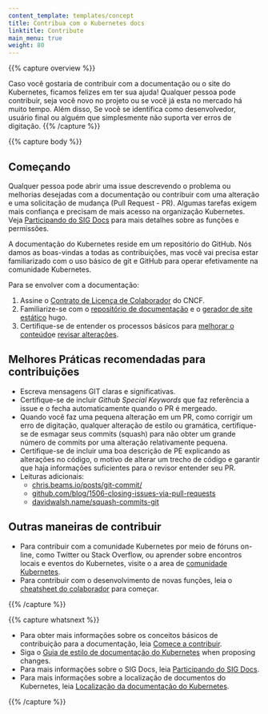 ```yaml
---
content_template: templates/concept
title: Contribua com o Kubernetes docs
linktitle: Contribute
main_menu: true
weight: 80
---
```


{{% capture overview %}}

Caso você gostaria de contribuir com a documentação ou o site do Kubernetes,
ficamos felizes em ter sua ajuda! Qualquer pessoa pode contribuir, seja você novo no
projeto ou se você já esta no mercado há muito tempo. Além disso, Se você se identifica como
desenvolvedor, usuário final ou alguém que simplesmente não suporta ver erros de digitação.
{{% /capture %}}

{{% capture body %}}

## Começando

Qualquer pessoa pode abrir uma issue descrevendo o problema ou melhorias desejadas com a documentação ou contribuir com uma alteração e uma solicitação de mudança (Pull Request - PR).
Algumas tarefas exigem mais confiança e precisam de mais acesso na organização Kubernetes.
Veja [Participando do SIG Docs](/docs/contribute/participating/) para mais detalhes sobre
as funções e permissões.

A documentação do Kubernetes reside em um repositório do GitHub. Nós damos as boas-vindas
a todas as contribuições, mas você vai precisa estar familiarizado com o uso básico de git e GitHub para
operar efetivamente na comunidade Kubernetes.

Para se envolver com a documentação:

1. Assine o [Contrato de Licença de Colaborador](https://github.com/kubernetes/community/blob/master/CLA.md) do CNCF.
2. Familiarize-se com o [repositório de documentação](https://github.com/kubernetes/website) e o [gerador de site estático](https://gohugo.io) hugo.
3. Certifique-se de entender os processos básicos para [melhorar o conteúdo](https://kubernetes.io/docs/contribute/start/#improve-existing-content)e [revisar alterações](https://kubernetes.io/docs/contribute/start/#review-docs-pull-requests).

## Melhores Práticas recomendadas para contribuições

- Escreva mensagens GIT claras e significativas.
- Certifique-se de incluir _Github Special Keywords_ que faz referência a issue e o fecha automaticamente quando o PR é mergeado.
- Quando você faz uma pequena alteração em um PR, como corrigir um erro de digitação, qualquer alteração de estilo ou gramática, certifique-se de esmagar seus commits (squash) para não obter um grande número de commits por uma alteração relativamente pequena.
- Certifique-se de incluir uma boa descrição de PE explicando as alterações no código, o motivo de alterar um trecho de código e garantir que haja informações suficientes para o revisor entender seu PR.
- Leituras adicionais: 
    - [chris.beams.io/posts/git-commit/](https://chris.beams.io/posts/git-commit/)
    - [github.com/blog/1506-closing-issues-via-pull-requests ](https://github.com/blog/1506-closing-issues-via-pull-requests )
    - [davidwalsh.name/squash-commits-git ](https://davidwalsh.name/squash-commits-git )

## Outras maneiras de contribuir

- Para contribuir com a comunidade Kubernetes por meio de fóruns on-line, como Twitter ou Stack Overflow, ou aprender sobre encontros locais e eventos do Kubernetes, visite o a area de [comunidade Kubernetes](/community/).
- Para contribuir com o desenvolvimento de novas funções, leia o [cheatsheet do colaborador](https://github.com/kubernetes/community/tree/master/contributors/guide/contributor-cheatsheet) para começar.

{{% /capture %}}

{{% capture whatsnext %}}

- Para obter mais informações sobre os conceitos básicos de contribuição para a documentação, leia [Comece a contribuir](/docs/contribute/start/).
- Siga o [Guia de estilo de documentação do Kubernetes](/docs/contribute/style/style-guide/) when proposing changes.
- Para mais informações sobre o SIG Docs, leia [Participando do SIG Docs](/docs/contribute/participating/).
- Para mais informações sobre a localização de documentos do Kubernetes, leia [Localização da documentação do Kubernetes](/docs/contribute/localization/).

{{% /capture %}}
